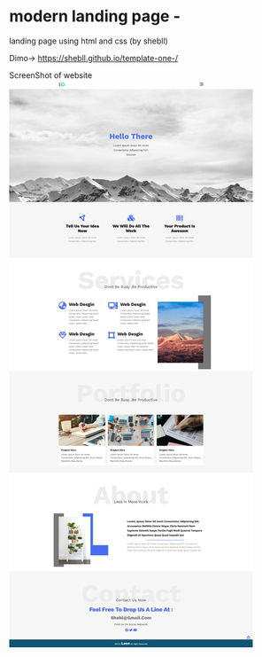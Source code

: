 # modern landing page -
landing page using html and css  (by shebll)

Dimo-> https://shebll.github.io/template-one-/


ScreenShot of website
![alt text](https://github.com/shebll/leon-landing-page/blob/main/pics/screencapture-shebll-github-io-template-one-2023-05-10-16_13_14.png)

